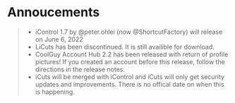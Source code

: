 # Annoucements

> - iControl 1.7 by @peter.ohlei (now @ShortcutFactory) will release on June 6, 2022
> - LiCuts has been discontinued. It is still availible for download.
> - CoolGuy Account Hub 2.2 has been released with return of profile pictures! If you created an account before this release, follow the directions in the release notes.
> - iCuts will be merged with iControl and iCuts will only get security updates and improvements. There is no offical date on when this is happening.

